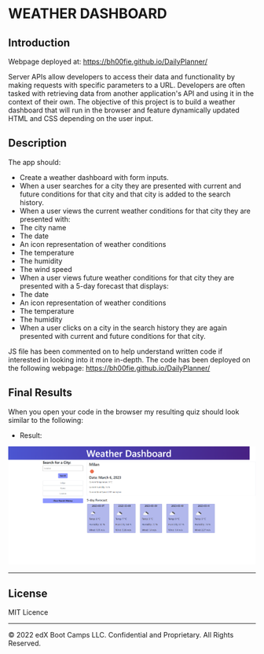 # WEATHER DASHBOARD

## Introduction

Webpage deployed at:  https://bh00fie.github.io/DailyPlanner/

Server APIs allow developers to access their data and functionality by making requests with specific parameters to a URL. Developers are often tasked with retrieving data from another application's API and using it in the context of their own. The objective of this project is to build a weather dashboard that will run in the browser and feature dynamically updated HTML and CSS depending on the user input.

## Description

The app should:
- Create a weather dashboard with form inputs.
- When a user searches for a city they are presented with current and future conditions for that city and that city is added to the search history.
- When a user views the current weather conditions for that city they are presented with:
- The city name
- The date
- An icon representation of weather conditions
- The temperature
- The humidity
- The wind speed
- When a user views future weather conditions for that city they are presented with a 5-day forecast that displays:
- The date
- An icon representation of weather conditions
- The temperature
- The humidity
- When a user clicks on a city in the search history they are again presented with current and future conditions for that city.

JS file has been commented on to help understand written code if interested in looking into it more in-depth.
The code has been deployed on the following webpage:  https://bh00fie.github.io/DailyPlanner/

## Final Results
When you open your code in the browser my resulting quiz should look similar to the following:

- Result:

![Dashboard](images/dashboard.png)


---

## License

MIT Licence

---

© 2022 edX Boot Camps LLC. Confidential and Proprietary. All Rights Reserved.